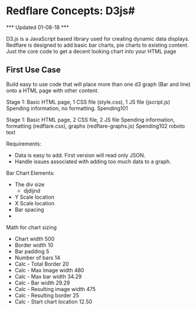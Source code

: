 # Redflare Concepts: D3js#

*** Updated 01-08-18 ***

D3.js is a JavaScript based library used for creating dynamic data displays.  Redflare is designed to add basic bar charts, pie charts to existing content.  Just the core code to get a decent looking chart into your HTML page


## First Use Case ##
Build easy to use code that will place more than one d3 graph (Bar and line) onto a HTML page with other content.

Stage 1:
Basic HTML page, 1 CSS file (style.css), 1 JS file (jscript.js)
Spending information, no formatting.
Spending101

Stage 1:
Basic HTML page, 2 CSS file, 2 JS file
Spending information, formatting (redflare.css), graphs (redflare-graphs.js)
Spending102
roboto text

Requirements:
* Data is easy to add.  First version will read only JSON.
* Handle issues associated with adding too much data to a graph.

Bar Chart Elements:
* The div size
  * djdijnd
* Y Scale location
* X Scale location
* Bar spacing
* 

Math for chart sizing

* Chart width	500
* Border width	10
* Bar padding	5
* Number of bars	14
* Calc - Total Border	20
* Calc - Max Image width	480
* Calc - Max bar width	34.29
* Calc - Bar width	29.29
* Calc - Resulting image width	475
* Calc - Resulting border	25
* Calc - Start chart location	12.50





